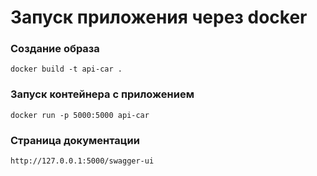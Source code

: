 <h1>Запуск приложения через docker</h1>

<h3>Создание образа</h3>
<code>docker build -t api-car .</code>
</br>
<h3>Запуск контейнера с приложением</h3>
<code>docker run -p 5000:5000 api-car</code>
</br>
<h3>Страница документации</h3>
<code>http://127.0.0.1:5000/swagger-ui</code>